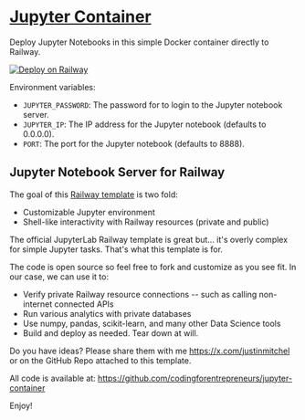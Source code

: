# [Jupyter Container](https://jupytercontainer.com)

Deploy Jupyter Notebooks in this simple Docker container directly to Railway.

[![Deploy on Railway](https://railway.com/button.svg)](https://jupytercontainer.com)

Environment variables:

- `JUPYTER_PASSWORD`: The password for to login to the Jupyter notebook server.
- `JUPYTER_IP`: The IP address for the Jupyter notebook (defaults to 0.0.0.0).
- `PORT`: The port for the Jupyter notebook (defaults to 8888).


## Jupyter Notebook Server for Railway
The goal of this [Railway template](https://jupytercontainer.com) is two fold:

- Customizable Jupyter environment
- Shell-like interactivity with Railway resources (private and public)

The official JupyterLab Railway template is great but... it's overly complex for simple Jupyter tasks. That's what this template is for.

The code is open source so feel free to fork and customize as you see fit. In our case, we can use it to:

- Verify private Railway resource connections -- such as calling non-internet connected APIs
- Run various analytics with private databases
- Use numpy, pandas, scikit-learn, and many other Data Science tools
- Build and deploy as needed. Tear down at will.

Do you have ideas? Please share them with me https://x.com/justinmitchel or on the GitHub Repo attached to this template. 

All code is available at: https://github.com/codingforentrepreneurs/jupyter-container

Enjoy!

